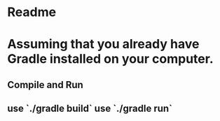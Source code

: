 <h1>Readme<h1>

<p> Assuming that you already have Gradle installed on your computer.<p>
 
<h2> Compile and Run<h2>
<p> 
 use `./gradle build`
 use `./gradle run`
</p>

 

